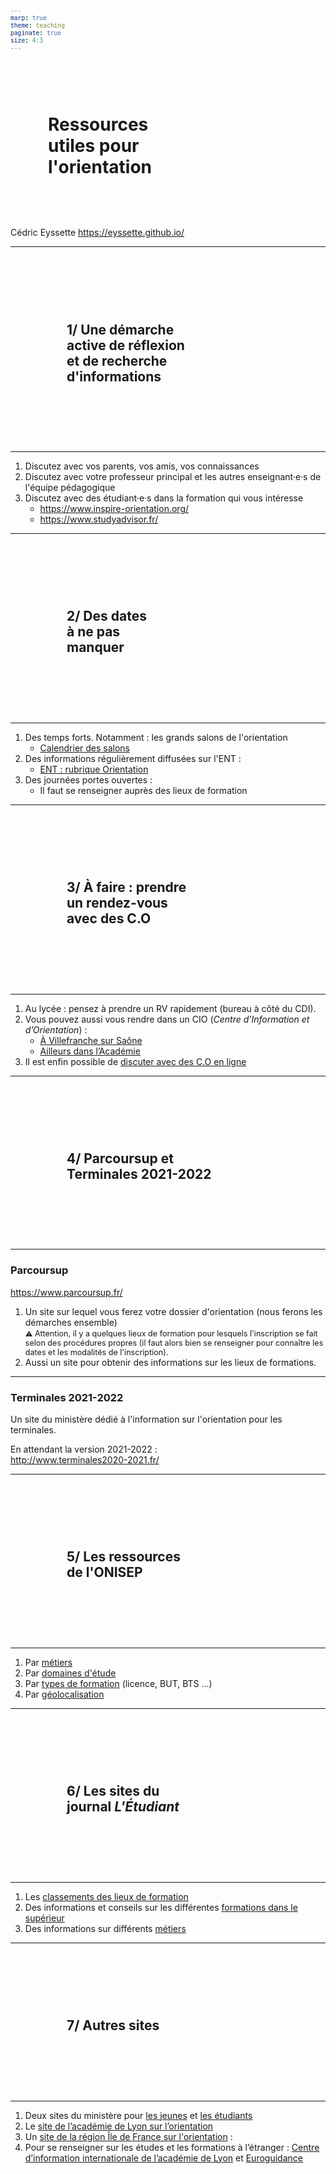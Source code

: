 ```yaml
---
marp: true
theme: teaching
paginate: true
size: 4:3
---
```


<!-- _class: titre -->
<style scoped>
h1 {padding:60px}
</style>
# Ressources <br>utiles pour<br> l'orientation <!-- fit -->
Cédric Eyssette
https://eyssette.github.io/


---
<!-- _class:  -->
<style scoped>
h2 {padding:80px}
</style>
## 1/ Une démarche <br>active de réflexion <br>et de recherche<br> d'informations <!-- fit -->


---
<!-- _class:  -->
1) Discutez avec vos parents, vos amis, vos connaissances
2) Discutez avec votre professeur principal et les autres enseignant·e·s de l'équipe pédagogique
3) Discutez avec des étudiant·e·s dans la formation qui vous intéresse
	- https://www.inspire-orientation.org/
	- https://www.studyadvisor.fr/

---
<!-- _class:  -->
<style scoped>
h2 {padding:90px}
</style>
## 2/ Des dates <br>à ne pas<br> manquer <!-- fit -->

---
<!-- _class:  -->

1) Des temps forts. Notamment : les grands salons de l'orientation
	- [Calendrier des salons](http://www.onisep.fr/Pres-de-chez-vous/Auvergne-Rhone-Alpes/Lyon/Agenda-de-l-orientation/Salons-et-Forums/Calendrier-des-salons)
2) Des informations régulièrement diffusées sur l'ENT :
	- [ENT : rubrique Orientation](https://aiguerande.ent.auvergnerhonealpes.fr/les-ressources-pedagogiques/les-ressources-pour-l-orientation/blog.do)
3) Des journées portes ouvertes :
	- Il faut se renseigner auprès des lieux de formation

---
<!-- _class:  -->
<style scoped>
h2 {padding:90px}
</style>
## 3/ À faire : prendre <br>un rendez-vous <br>avec des C.O <!-- fit -->


---
<!-- _class:  -->
1) Au lycée : pensez à prendre un RV rapidement (bureau à côté du CDI).
2) Vous pouvez aussi vous rendre dans un CIO (_Centre d’Information et d’Orientation_) :
	- [À Villefranche sur Saône](https://villefranche.cio.ac-lyon.fr/spip/)
	- [Ailleurs dans l’Académie](https://www.education.gouv.fr/annuaire)
3) Il est enfin possible de [discuter avec des C.O en ligne](http://www.monorientationenligne.fr/)

---
<!-- _class:  -->
<style scoped>
h2 {padding:90px}
</style>
## 4/ Parcoursup et <br>Terminales 2021-2022 <!-- fit -->


---
<!-- _class: fppp -->
<style scoped>
span {font-size:90%;}
</style>
### Parcoursup

https://www.parcoursup.fr/

1) Un site sur lequel vous ferez votre dossier d'orientation (nous ferons les démarches ensemble)<br><span>:warning: Attention, il y a quelques lieux de formation pour lesquels l'inscription se fait selon des procédures propres (il faut alors bien se renseigner pour connaître les dates et les modalités de l'inscription).</span>
2) Aussi un site pour obtenir des  informations sur les lieux de formations.

---
<!-- _class:  -->
### Terminales 2021-2022

Un site du ministère dédié à l'information sur l'orientation pour les terminales. 

En attendant la version 2021-2022 :<br> http://www.terminales2020-2021.fr/



---
<!-- _class:  -->
<style scoped>
h2 {padding:90px}
</style>
## 5/ Les ressources<br>de l'ONISEP<!-- fit -->


---
<!-- _class:  -->

1) Par [métiers](http://www.onisep.fr/Decouvrir-les-metiers)
2) Par [domaines d'étude](https://www.onisep.fr/Choisir-mes-etudes/Apres-le-bac#Principaux-domaines-d-etudes)
3) Par [types de formation](https://www.onisep.fr/Sites-annexes/Terminales-2020-2021/J-explore-les-possibles/Que-faire-apres-le-bac/Que-faire-apres-un-bac-general) (licence, BUT, BTS …)
4) Par [géolocalisation](http://geolocalisation.onisep.fr/)

---
<!-- _class:  -->
<style scoped>
h2 {padding:90px}
</style>
## 6/ Les sites du<br> journal _L'Étudiant_<!-- fit -->

---
<!-- _class:  -->
1) Les [classements des lieux de formation](https://www.letudiant.fr/tag/classements.html)
2) Des informations et conseils sur les différentes [formations dans le supérieur](http://www.letudiant.fr/etudes.html)
3) Des informations sur différents [métiers](http://www.letudiant.fr/metiers.html)

---
<!-- _class:  -->
<style scoped>
h2 {padding:90px}
</style>
## 7/ Autres sites<!-- fit -->

---
<!-- _class:  -->

1) Deux sites du ministère pour [les jeunes](http://www.jeunes.gouv.fr/) et [les étudiants](http://www.etudiant.gouv.fr/)
2) Le [site de l’académie de Lyon sur l’orientation](https://www.ac-lyon.fr/l-orientation-et-l-acces-a-l-enseignement-superieur-121725)
3) Un [site de la région Île de France sur l'orientation](https://www.oriane.info/) :
4) Pour se renseigner sur les études et les formations à l’étranger : [Centre d’information internationale de l’académie de Lyon](http://cii.ac-lyon.fr/spip/) et [Euroguidance](http://www.euroguidance-france.org/fr/)